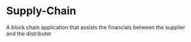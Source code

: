 # Supply-Chain
A block chain application that assists the financials between the supplier and the distributer
